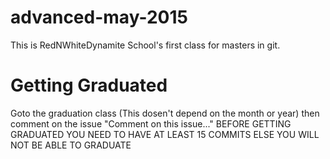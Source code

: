 # advanced-may-2015
This is RedNWhiteDynamite School's first class for masters in git.
# Getting Graduated
Goto the graduation class (This dosen't depend on the month or year) then comment on the issue "Comment on this issue..." BEFORE GETTING GRADUATED YOU NEED TO HAVE AT LEAST 15 COMMITS ELSE YOU WILL NOT BE ABLE TO GRADUATE
